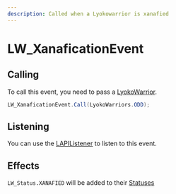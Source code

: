 ```yaml
---
description: Called when a Lyokowarrior is xanafied
---
```


# LW\_XanaficationEvent

## Calling 

To call this event, you need to pass a [LyokoWarrior](../../virtualentities/lyokowarrior/).

```csharp
LW_XanaficationEvent.Call(LyokoWarriors.ODD);
```

## Listening

You can use the [LAPIListener](../lapilistener.md) to listen to this event.

## Effects

`LW_Status.XANAFIED` will be added to their [Statuses ](../../virtualentities/lyokowarrior/lw_status.md)


